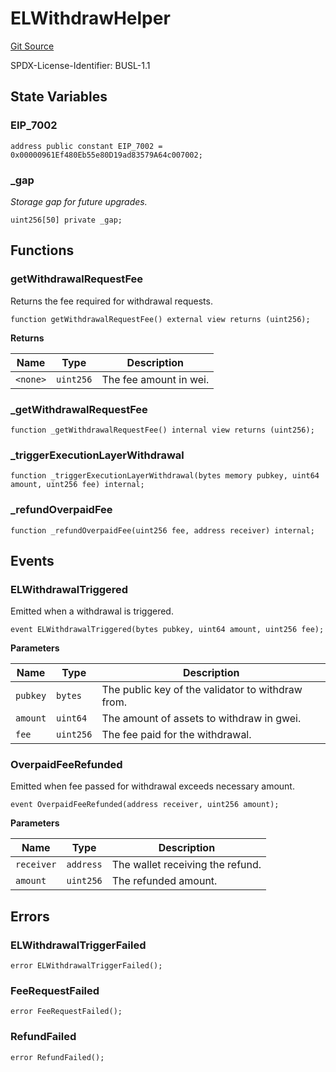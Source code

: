 # ELWithdrawHelper

[Git Source](https://github.com/berachain/contracts-staking-pools/blob/b7f6d4823d9636f498243ce334a1458550330535/src/helpers/ELWithdrawHelper.sol)

SPDX-License-Identifier: BUSL-1.1

## State Variables

### EIP_7002

```solidity
address public constant EIP_7002 = 0x00000961Ef480Eb55e80D19ad83579A64c007002;
```

### \_gap

_Storage gap for future upgrades._

```solidity
uint256[50] private _gap;
```

## Functions

### getWithdrawalRequestFee

Returns the fee required for withdrawal requests.

```solidity
function getWithdrawalRequestFee() external view returns (uint256);
```

**Returns**

| Name     | Type      | Description            |
| -------- | --------- | ---------------------- |
| `<none>` | `uint256` | The fee amount in wei. |

### \_getWithdrawalRequestFee

```solidity
function _getWithdrawalRequestFee() internal view returns (uint256);
```

### \_triggerExecutionLayerWithdrawal

```solidity
function _triggerExecutionLayerWithdrawal(bytes memory pubkey, uint64 amount, uint256 fee) internal;
```

### \_refundOverpaidFee

```solidity
function _refundOverpaidFee(uint256 fee, address receiver) internal;
```

## Events

### ELWithdrawalTriggered

Emitted when a withdrawal is triggered.

```solidity
event ELWithdrawalTriggered(bytes pubkey, uint64 amount, uint256 fee);
```

**Parameters**

| Name     | Type      | Description                                       |
| -------- | --------- | ------------------------------------------------- |
| `pubkey` | `bytes`   | The public key of the validator to withdraw from. |
| `amount` | `uint64`  | The amount of assets to withdraw in gwei.         |
| `fee`    | `uint256` | The fee paid for the withdrawal.                  |

### OverpaidFeeRefunded

Emitted when fee passed for withdrawal exceeds necessary amount.

```solidity
event OverpaidFeeRefunded(address receiver, uint256 amount);
```

**Parameters**

| Name       | Type      | Description                      |
| ---------- | --------- | -------------------------------- |
| `receiver` | `address` | The wallet receiving the refund. |
| `amount`   | `uint256` | The refunded amount.             |

## Errors

### ELWithdrawalTriggerFailed

```solidity
error ELWithdrawalTriggerFailed();
```

### FeeRequestFailed

```solidity
error FeeRequestFailed();
```

### RefundFailed

```solidity
error RefundFailed();
```
